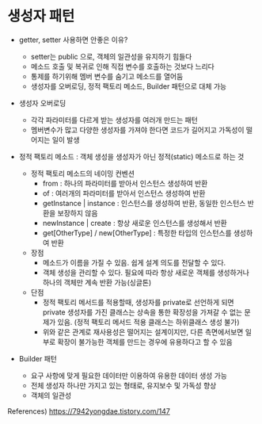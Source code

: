 # 생성자 패턴
	
- getter, setter 사용하면 안좋은 이유? 
	- setter는 public 으로, 객체의 일관성을 유지하기 힘들다
	- 메소드 호출 및 복귀로 인해 직접 변수를 호출하는 것보다 느리다
	- 통제를 하기위해 멤버 변수를 숨기고 메소드를 열어둠
	- 생성자를 오버로딩, 정적 팩토리 메소드, Builder 패턴으로 대체 가능
	
- 생성자 오버로딩
	- 각각 파라미터를 다르게 받는 생성자를 여러개 만드는 패턴 
	- 멤버변수가 많고 다양한 생성자를 가져야 한다면 코드가 길어지고 가독성이 떨어지는 일이 발생
	
- 정적 팩토리 메소드 : 객체 생성을 생성자가 아닌 정적(static) 메소드로 하는 것
	- 정적 팩토리 메소드의 네이밍 컨벤션
		- from : 하나의 파라미터를 받아서 인스턴스 생성하여 반환
		- of : 여러개의 파라미터를 받아서 인스턴스 생성하여 반환
		- getInstance | instance : 인스턴스를 생성하여 반환, 동일한 인스턴스 반환을 보장하지 않음
		- newInstance | create : 항상 새로운 인스턴스를 생성해서 반환
		- get[OtherType] / new[OtherType] : 특정한 타입의 인스턴스를 생성하여 반환
	- 장점
		- 메소드가 이름을 가질 수 있음. 쉽게 설계 의도를 전달할 수 있다.
		- 객체 생성을 관리할 수 있다. 필요에 따라 항상 새로운 객체를 생성하거나 하나의 객체만 계속 반환 가능(싱글톤)
	- 단점
		- 정적 팩토리 메서드를 적용할때, 생성자를 private로 선언하게 되면 private 생성자를 가진 클래스는  상속을 통한
			확장성을 가져갈 수 없는 문제가 있음. (정적 팩토리 메서드 적용 클래스는 하위클래스 생성 불가)
		- 위와 같은 관계로 재사용성은 떨어지는 설계이지만, 다른 측면에서보면 일부로 확장이 불가능한 객체를 만드는 경우에 유용하다고 할 수 있음		
	
- Builder 패턴
	- 요구 사항에 맞게 필요한 데이터만 이용하여 유용한 데이터 생성 가능
	- 전체 생성자 하나만 가지고 있는 형태로, 유지보수 및 가독성 향상
	- 객체의 일관성

References) https://7942yongdae.tistory.com/147
